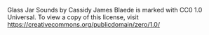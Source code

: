 Glass Jar Sounds by Cassidy James Blaede is marked with CC0 1.0 Universal. To view a copy of this license, visit https://creativecommons.org/publicdomain/zero/1.0/
